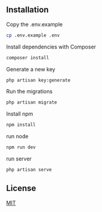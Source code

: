 

## Installation

Copy the .env.example

```bash
cp .env.example .env
```

Install dependencies with Composer

```bash
composer install
```

Generate a new key

```bash
php artisan key:generate
```

Run the migrations

```bash
php artisan migrate
```

Install npm

```bash
npm install
```

run node

```bash
npm run dev
```

run server

```bash
php artisan serve
```
## License

[MIT](https://choosealicense.com/licenses/mit/)


